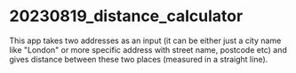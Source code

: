 # 20230819_distance_calculator
This app takes two addresses as an input (it can be either just a city name like "London" or more specific address with street name, postcode etc) and gives distance between these two places
(measured in a straight line).
